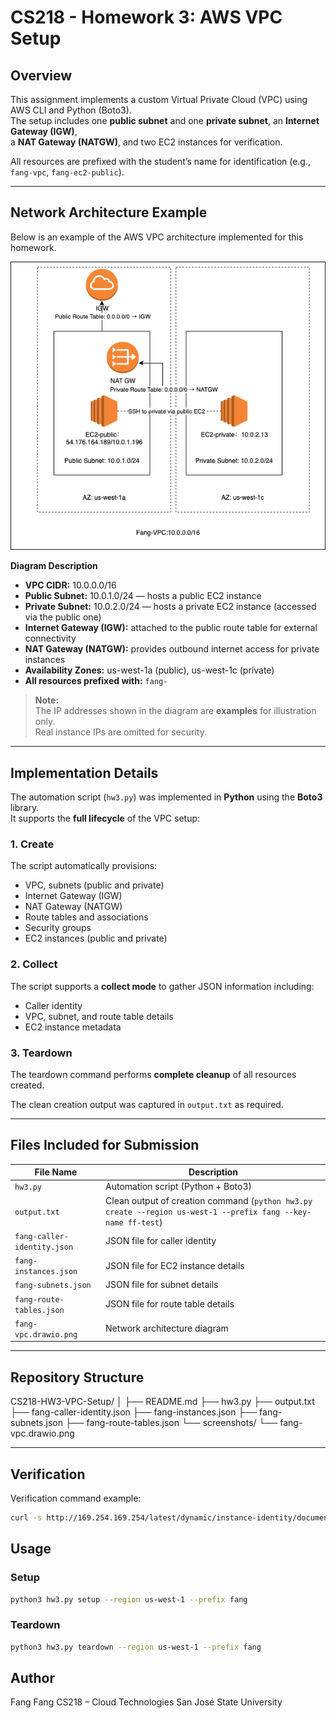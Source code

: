 # CS218 - Homework 3: AWS VPC Setup

## Overview
This assignment implements a custom Virtual Private Cloud (VPC) using AWS CLI and Python (Boto3).  
The setup includes one **public subnet** and one **private subnet**, an **Internet Gateway (IGW)**,  
a **NAT Gateway (NATGW)**, and two EC2 instances for verification.

All resources are prefixed with the student’s name for identification (e.g., `fang-vpc`, `fang-ec2-public`).

---

## Network Architecture Example

Below is an example of the AWS VPC architecture implemented for this homework.

![VPC Diagram](fang-vpc.drawio.png)

**Diagram Description**
- **VPC CIDR:** 10.0.0.0/16  
- **Public Subnet:** 10.0.1.0/24 — hosts a public EC2 instance  
- **Private Subnet:** 10.0.2.0/24 — hosts a private EC2 instance (accessed via the public one)  
- **Internet Gateway (IGW):** attached to the public route table for external connectivity  
- **NAT Gateway (NATGW):** provides outbound internet access for private instances  
- **Availability Zones:** us-west-1a (public), us-west-1c (private)  
- **All resources prefixed with:** `fang-`  

> **Note:**  
> The IP addresses shown in the diagram are **examples** for illustration only.  
> Real instance IPs are omitted for security.

---

## Implementation Details

The automation script (`hw3.py`) was implemented in **Python** using the **Boto3** library.  
It supports the **full lifecycle** of the VPC setup:

### 1. Create  
The script automatically provisions:
- VPC, subnets (public and private)
- Internet Gateway (IGW)
- NAT Gateway (NATGW)
- Route tables and associations
- Security groups
- EC2 instances (public and private)

### 2. Collect  
The script supports a **collect mode** to gather JSON information including:
- Caller identity
- VPC, subnet, and route table details
- EC2 instance metadata

### 3. Teardown  
The teardown command performs **complete cleanup** of all resources created.

The clean creation output was captured in `output.txt` as required.

---

## Files Included for Submission

| File Name | Description |
|------------|--------------|
| `hw3.py` | Automation script (Python + Boto3) |
| `output.txt` | Clean output of creation command (`python hw3.py create --region us-west-1 --prefix fang --key-name ff-test`) |
| `fang-caller-identity.json` | JSON file for caller identity |
| `fang-instances.json` | JSON file for EC2 instance details |
| `fang-subnets.json` | JSON file for subnet details |
| `fang-route-tables.json` | JSON file for route table details |
| `fang-vpc.drawio.png` | Network architecture diagram |

---

## Repository Structure
CS218-HW3-VPC-Setup/
│
├── README.md
├── hw3.py
├── output.txt
├── fang-caller-identity.json
├── fang-instances.json
├── fang-subnets.json
├── fang-route-tables.json
└── screenshots/
└── fang-vpc.drawio.png


---

## Verification

Verification command example:
```bash
curl -s http://169.254.169.254/latest/dynamic/instance-identity/document
```

## Usage
### Setup
```bash
python3 hw3.py setup --region us-west-1 --prefix fang
```
### Teardown
```bash
python3 hw3.py teardown --region us-west-1 --prefix fang
```

## Author

Fang Fang
CS218 – Cloud Technologies
San José State University
